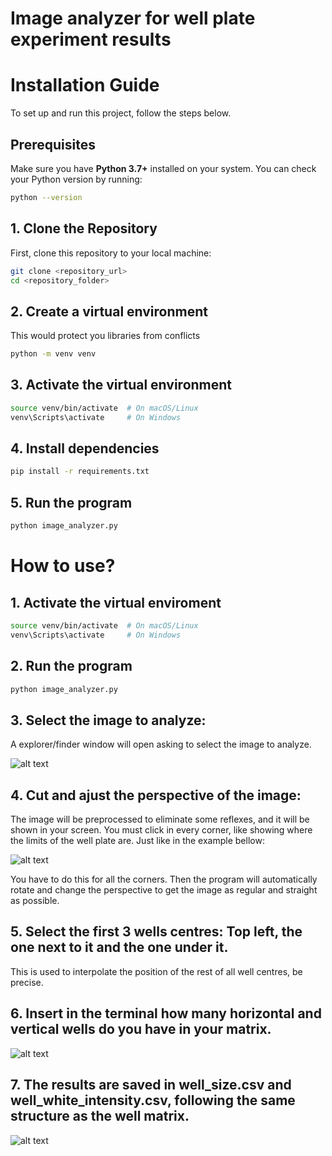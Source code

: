 # Image analyzer for well plate experiment results

# Installation Guide

To set up and run this project, follow the steps below.

## Prerequisites
Make sure you have **Python 3.7+** installed on your system. You can check your Python version by running:

```bash
python --version
```

## 1. Clone the Repository
First, clone this repository to your local machine:

```bash
git clone <repository_url>
cd <repository_folder>
```

## 2. Create a virtual environment
This would protect you libraries from conflicts
```sh
python -m venv venv
```

## 3. Activate the virtual environment
```sh
source venv/bin/activate  # On macOS/Linux
venv\Scripts\activate     # On Windows
```

## 4. Install dependencies
```sh
pip install -r requirements.txt
```

## 5. Run the program
```sh
python image_analyzer.py
```

# How to use?
## 1. Activate the virtual enviroment
```sh
source venv/bin/activate  # On macOS/Linux
venv\Scripts\activate     # On Windows
```

## 2. Run the program
```sh
python image_analyzer.py
```

## 3. Select the image to analyze:
A explorer/finder window will open asking to select the image to analyze.

![alt text](image.png)

## 4. Cut and ajust the perspective of the image:
The image will be preprocessed to eliminate some reflexes, and it will be shown in your screen. You must click in every corner, like showing where the limits of the well plate are. Just like in the example bellow:

![alt text](image-1.png)

You have to do this for all the corners. Then the program will automatically rotate and change the perspective to get the image as regular and straight as possible.

## 5. Select the first 3 wells centres: Top left, the one next to it and the one under it.
This is used to interpolate the position of the rest of all well centres, be precise.

## 6. Insert in the terminal how many horizontal and vertical wells do you have in your matrix.

![alt text](image-2.png)

## 7. The results are saved in well_size.csv and well_white_intensity.csv, following the same structure as the well matrix.

![alt text](<Screenshot 2025-02-13 at 16.42.56.png>)